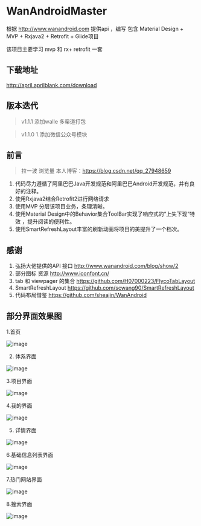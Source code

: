 # WanAndroidMaster
根据 http://www.wanandroid.com 提供api ，编写 包含 Material Design + MVP + Rxjava2 + Retrofit + Glide项目

该项目主要学习 mvp 和 rx+ retrofit 一套

## 下载地址
http://april.aprilblank.com/download


## 版本迭代
>v1.1.1
添加walle 多渠道打包



> v1.1.0
> 1.添加微信公众号模块

## 前言
> 拉一波 浏览量 本人博客：https://blog.csdn.net/qq_27948659


1. 代码尽力遵循了阿里巴巴Java开发规范和阿里巴巴Android开发规范，并有良好的注释。
2. 使用Rxjava2结合Retrofit2进行网络请求
3. 使用MVP 分层该项目业务，条理清晰。
4. 使用Material Design中的Behavior集合ToolBar实现了响应式的“上失下现”特效 ，提升阅读的便利性。
5. 使用SmartRefreshLayout丰富的刷新动画将项目的美提升了一个档次。



## 感谢


1. 弘扬大佬提供的API 接口     http://www.wanandroid.com/blog/show/2
2. 部分图标 资源             http://www.iconfont.cn/
3. tab 和 viewpager 的集合    https://github.com/H07000223/FlycoTabLayout
4. SmartRefreshLayout       https://github.com/scwang90/SmartRefreshLayout
5. 代码布局借鉴              https://github.com/sheajin/WanAndroid



## 部分界面效果图


1.首页

![image](https://github.com/yangmingchuan/WanAndroidMaster/blob/master/app/src/main/res/drawable/wanandroid1.png)


2. 体系界面

![image](https://github.com/yangmingchuan/WanAndroidMaster/blob/master/app/src/main/res/drawable/wanandroid2.png)

3.项目界面

![image](https://github.com/yangmingchuan/WanAndroidMaster/blob/master/app/src/main/res/drawable/wanandroid3.png)

4.我的界面

![image](https://github.com/yangmingchuan/WanAndroidMaster/blob/master/app/src/main/res/drawable/wanandroid4.png)

5. 详情界面 

![image](https://github.com/yangmingchuan/WanAndroidMaster/blob/master/app/src/main/res/drawable/wanandroid5.png)

6.基础信息列表界面

![image](https://github.com/yangmingchuan/WanAndroidMaster/blob/master/app/src/main/res/drawable/wanandroid6.png)

7.热门网站界面

![image](https://github.com/yangmingchuan/WanAndroidMaster/blob/master/app/src/main/res/drawable/wanandroid7.png)

8.搜索界面

![image](https://github.com/yangmingchuan/WanAndroidMaster/blob/master/app/src/main/res/drawable/wanandroid8.png)







